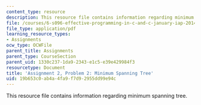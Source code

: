 ```yaml
---
content_type: resource
description: This resource file contains information regarding minimum spanning tree.
file: /courses/6-s096-effective-programming-in-c-and-c-january-iap-2014/19b653c0ab4a4fa9f7d92955dd99e94c_MIT6_S096IAP14_ass2_p2.pdf
file_type: application/pdf
learning_resource_types:
- Assignments
ocw_type: OCWFile
parent_title: Assignments
parent_type: CourseSection
parent_uid: 1330c237-1da9-2343-e1c5-e39e429984f3
resourcetype: Document
title: 'Assignment 2, Problem 2: Minimum Spanning Tree'
uid: 19b653c0-ab4a-4fa9-f7d9-2955dd99e94c
---
```

This resource file contains information regarding minimum spanning tree.

